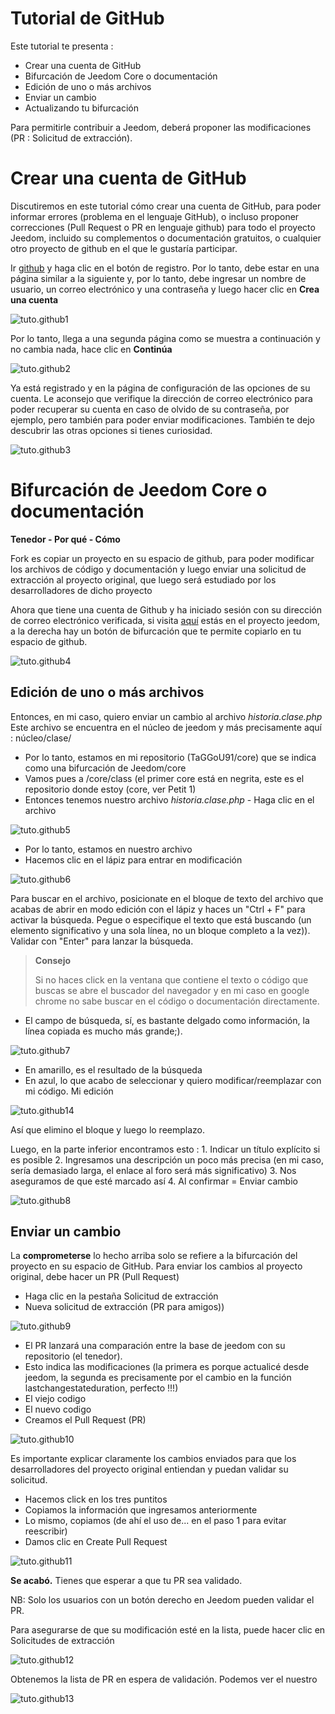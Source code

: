 # Tutorial de GitHub

Este tutorial te presenta :

-   Crear una cuenta de GitHub
-   Bifurcación de Jeedom Core o documentación
-   Edición de uno o más archivos
-   Enviar un cambio
-   Actualizando tu bifurcación

Para permitirle contribuir a Jeedom, deberá proponer las modificaciones (PR : Solicitud de extracción).

# Crear una cuenta de GitHub

Discutiremos en este tutorial cómo crear una cuenta de GitHub, para poder informar errores (problema en el lenguaje GitHub), o incluso proponer correcciones (Pull Request o PR en lenguaje github) para todo el proyecto Jeedom, incluido su complementos o documentación gratuitos, o cualquier otro proyecto de github en el que le gustaría participar.

Ir [github](https://github.com) y haga clic en el botón de registro. Por lo tanto, debe estar en una página similar a la siguiente y, por lo tanto, debe ingresar un nombre de usuario, un correo electrónico y una contraseña y luego hacer clic en **Crea una cuenta**

![tuto.github1](images/tuto.github1.png)

Por lo tanto, llega a una segunda página como se muestra a continuación y no cambia nada, hace clic en **Continúa**

![tuto.github2](images/tuto.github2.png)

Ya está registrado y en la página de configuración de las opciones de su cuenta. Le aconsejo que verifique la dirección de correo electrónico para poder recuperar su cuenta en caso de olvido de su contraseña, por ejemplo, pero también para poder enviar modificaciones. También te dejo descubrir las otras opciones si tienes curiosidad.

![tuto.github3](images/tuto.github3.png)

# Bifurcación de Jeedom Core o documentación

**Tenedor - Por qué - Cómo**

Fork es copiar un proyecto en su espacio de github, para poder modificar los archivos de código y documentación y luego enviar una solicitud de extracción al proyecto original, que luego será estudiado por los desarrolladores de dicho proyecto

Ahora que tiene una cuenta de Github y ha iniciado sesión con su dirección de correo electrónico verificada, si visita [aquí](https://github.com/jeedom/core) estás en el proyecto jeedom, a la derecha hay un botón de bifurcación que te permite copiarlo en tu espacio de github.

![tuto.github4](images/tuto.github4.png)

## Edición de uno o más archivos

Entonces, en mi caso, quiero enviar un cambio al archivo *historia.clase.php* Este archivo se encuentra en el núcleo de jeedom y más precisamente aquí : núcleo/clase/

- Por lo tanto, estamos en mi repositorio (TaGGoU91/core) que se indica como una bifurcación de Jeedom/core
- Vamos pues a /core/class (el primer core está en negrita, este es el repositorio donde estoy (core, ver Petit 1)
- Entonces tenemos nuestro archivo *historia.clase.php* - Haga clic en el archivo

![tuto.github5](images/tuto.github5.png)

- Por lo tanto, estamos en nuestro archivo
- Hacemos clic en el lápiz para entrar en modificación

![tuto.github6](images/tuto.github6.png)

Para buscar en el archivo, posicionate en el bloque de texto del archivo que acabas de abrir en modo edición con el lápiz y haces un "Ctrl + F" para activar la búsqueda. Pegue o especifique el texto que está buscando (un elemento significativo y una sola línea, no un bloque completo a la vez)). Validar con "Enter" para lanzar la búsqueda.
> **Consejo**
>
> Si no haces click en la ventana que contiene el texto o código que buscas se abre el buscador del navegador y en mi caso en google chrome no sabe buscar en el código o documentación directamente.

- El campo de búsqueda, sí, es bastante delgado como información, la línea copiada es mucho más grande;).

![tuto.github7](images/tuto.github7.png)

- En amarillo, es el resultado de la búsqueda
- En azul, lo que acabo de seleccionar y quiero modificar/reemplazar con mi código. Mi edición

![tuto.github14](images/tuto.github14.png)

Así que elimino el bloque y luego lo reemplazo.

Luego, en la parte inferior encontramos esto : 1. Indicar un título explícito si es posible 2. Ingresamos una descripción un poco más precisa (en mi caso, sería demasiado larga, el enlace al foro será más significativo) 3. Nos aseguramos de que esté marcado así 4. Al confirmar = Enviar cambio

![tuto.github8](images/tuto.github8.png)

## Enviar un cambio

La **comprometerse** lo hecho arriba solo se refiere a la bifurcación del proyecto en su espacio de GitHub. Para enviar los cambios al proyecto original, debe hacer un PR (Pull Request)

- Haga clic en la pestaña Solicitud de extracción
- Nueva solicitud de extracción (PR para amigos))

![tuto.github9](images/tuto.github9.png)

- El PR lanzará una comparación entre la base de jeedom con su repositorio (el tenedor).
- Esto indica las modificaciones (la primera es porque actualicé desde jeedom, la segunda es precisamente por el cambio en la función lastchangestateduration, perfecto !!!)
- El viejo codigo
- El nuevo codigo
- Creamos el Pull Request (PR)

![tuto.github10](images/tuto.github10.png)

Es importante explicar claramente los cambios enviados para que los desarrolladores del proyecto original entiendan y puedan validar su solicitud.

- Hacemos click en los tres puntitos
- Copiamos la información que ingresamos anteriormente
- Lo mismo, copiamos (de ahí el uso de... en el paso 1 para evitar reescribir)
- Damos clic en Create Pull Request

![tuto.github11](images/tuto.github11.png)

**Se acabó.** Tienes que esperar a que tu PR sea validado.

NB: Solo los usuarios con un botón derecho en Jeedom pueden validar el PR.

Para asegurarse de que su modificación esté en la lista, puede hacer clic en Solicitudes de extracción

![tuto.github12](images/tuto.github12.png)

Obtenemos la lista de PR en espera de validación. Podemos ver el nuestro

![tuto.github13](images/tuto.github13.png)
